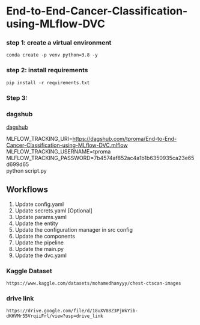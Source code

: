 # End-to-End-Cancer-Classification-using-MLflow-DVC

### step 1: create a virtual environment
```
conda create -p venv python=3.8 -y
```

### step 2: install requirements
```
pip install -r requirements.txt
```

### Step 3: 

### dagshub
[dagshub](https://dagshub.com/)

MLFLOW_TRACKING_URI=https://dagshub.com/tproma/End-to-End-Cancer-Classification-using-MLflow-DVC.mlflow \
MLFLOW_TRACKING_USERNAME=tproma \
MLFLOW_TRACKING_PASSWORD=7b4574af852ac4a1b1b6350935ca23e65d699d65 \
python script.py




## Workflows
1. Update config.yaml
2. Update secrets.yaml [Optional]
3. Update params.yaml
4. Update the entity
5. Update the configuration manager in src config
6. Update the components
7. Update the pipeline
8. Update the main.py
9. Update the dvc.yaml

### Kaggle Dataset
```
https://www.kaggle.com/datasets/mohamedhanyyy/chest-ctscan-images
```

### drive link
```
https://drive.google.com/file/d/18uXV88Z3PjWkYib-dKHVMr55VrqiiFrl/view?usp=drive_link
```